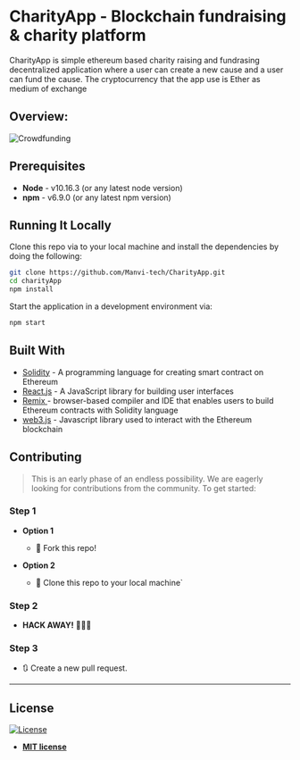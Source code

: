 # CharityApp - Blockchain fundraising & charity platform

CharityApp is simple ethereum based charity raising and fundrasing decentralized application where a user can create a new cause and a user can fund the cause. The cryptocurrency that the app use is Ether as medium of exchange

## Overview:

![Crowdfunding](https://media.giphy.com/media/Wt6vhnRXuFgf7ANykb/giphy.gif)

## Prerequisites

* **Node** - v10.16.3 (or any latest node version)
* **npm** - v6.9.0 (or any latest npm version)

## Running It Locally

Clone this repo via to your local machine and install the dependencies by doing the following:

```bash
git clone https://github.com/Manvi-tech/CharityApp.git
cd charityApp
npm install
```

Start the application in a development environment via:

```bash
npm start
```

## Built With

* [Solidity](https://solidity.readthedocs.io/en/v0.6.2/) - A programming language for creating smart contract on Ethereum  
* [React.js](https://reactjs.org/) - A JavaScript library for building user interfaces 
* [Remix ](https://remix.ethereum.org) - browser-based compiler and IDE that enables users to build Ethereum contracts with Solidity language
* [web3.js](https://github.com/ethereum/web3.js/) - Javascript library used to interact with the Ethereum blockchain 

## Contributing

> This is an early phase of an endless possibility. We are eagerly looking for contributions from the community.
> To get started:

### Step 1

- **Option 1**

  - 🍴 Fork this repo!

- **Option 2**
  - 👯 Clone this repo to your local machine`

### Step 2

- **HACK AWAY!** 🔨🔨🔨

### Step 3

- 🔃 Create a new pull request.

---
## License

[![License](http://img.shields.io/:license-mit-blue.svg?style=flat-square)](http://badges.mit-license.org)

- **[MIT license](http://opensource.org/licenses/mit-license.php)**
